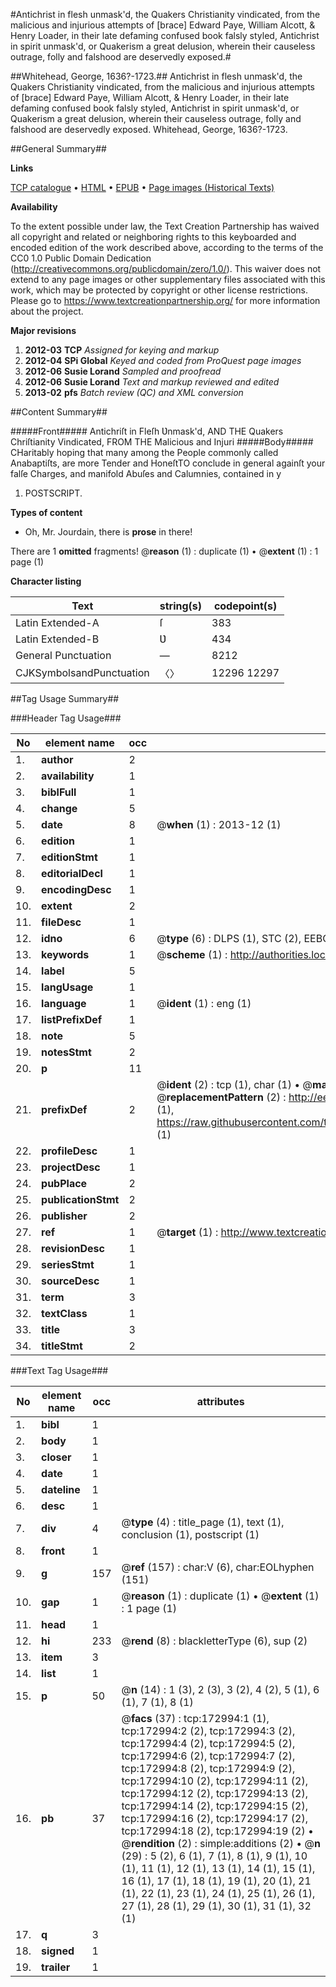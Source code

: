 #Antichrist in flesh unmask'd, the Quakers Christianity vindicated, from the malicious and injurious attempts of [brace] Edward Paye, William Alcott, & Henry Loader, in their late defaming confused book falsly styled, Antichrist in spirit unmask'd, or Quakerism a great delusion, wherein their causeless outrage, folly and falshood are deservedly exposed.#

##Whitehead, George, 1636?-1723.##
Antichrist in flesh unmask'd, the Quakers Christianity vindicated, from the malicious and injurious attempts of [brace] Edward Paye, William Alcott, & Henry Loader, in their late defaming confused book falsly styled, Antichrist in spirit unmask'd, or Quakerism a great delusion, wherein their causeless outrage, folly and falshood are deservedly exposed.
Whitehead, George, 1636?-1723.

##General Summary##

**Links**

[TCP catalogue](http://www.ota.ox.ac.uk/tcp/)  • 
[HTML](http://tei.it.ox.ac.uk/tcp/Texts-HTML/free/A96/A96383.html)  • 
[EPUB](http://tei.it.ox.ac.uk/tcp/Texts-EPUB/free/A96/A96383.epub) • 
[Page images (Historical Texts)](https://historicaltexts.jisc.ac.uk/eebo-47683537e)

**Availability**

To the extent possible under law, the Text Creation Partnership has waived all copyright and related or neighboring rights to this keyboarded and encoded edition of the work described above, according to the terms of the CC0 1.0 Public Domain Dedication (http://creativecommons.org/publicdomain/zero/1.0/). This waiver does not extend to any page images or other supplementary files associated with this work, which may be protected by copyright or other license restrictions. Please go to https://www.textcreationpartnership.org/ for more information about the project.

**Major revisions**

1. __2012-03__ __TCP__ *Assigned for keying and markup*
1. __2012-04__ __SPi Global__ *Keyed and coded from ProQuest page images*
1. __2012-06__ __Susie Lorand__ *Sampled and proofread*
1. __2012-06__ __Susie Lorand__ *Text and markup reviewed and edited*
1. __2013-02__ __pfs__ *Batch review (QC) and XML conversion*

##Content Summary##

#####Front#####
Antichriſt in Fleſh Ʋnmask'd, AND THE Quakers Chriſtianity Vindicated, FROM THE Malicious and Injuri
#####Body#####
CHaritably hoping that many among the People commonly called Anabaptiſts, are more Tender and HoneſtTO conclude in general againſt your falſe Charges, and manifold Abuſes and Calumnies, contained in y
1. POSTSCRIPT.

**Types of content**

  * Oh, Mr. Jourdain, there is **prose** in there!

There are 1 **omitted** fragments! 
 @__reason__ (1) : duplicate (1)  •  @__extent__ (1) : 1 page (1)

**Character listing**


|Text|string(s)|codepoint(s)|
|---|---|---|
|Latin Extended-A|ſ|383|
|Latin Extended-B|Ʋ|434|
|General Punctuation|—|8212|
|CJKSymbolsandPunctuation|〈〉|12296 12297|

##Tag Usage Summary##

###Header Tag Usage###

|No|element name|occ|attributes|
|---|---|---|---|
|1.|__author__|2||
|2.|__availability__|1||
|3.|__biblFull__|1||
|4.|__change__|5||
|5.|__date__|8| @__when__ (1) : 2013-12 (1)|
|6.|__edition__|1||
|7.|__editionStmt__|1||
|8.|__editorialDecl__|1||
|9.|__encodingDesc__|1||
|10.|__extent__|2||
|11.|__fileDesc__|1||
|12.|__idno__|6| @__type__ (6) : DLPS (1), STC (2), EEBO-CITATION (1), OCLC (1), VID (1)|
|13.|__keywords__|1| @__scheme__ (1) : http://authorities.loc.gov/ (1)|
|14.|__label__|5||
|15.|__langUsage__|1||
|16.|__language__|1| @__ident__ (1) : eng (1)|
|17.|__listPrefixDef__|1||
|18.|__note__|5||
|19.|__notesStmt__|2||
|20.|__p__|11||
|21.|__prefixDef__|2| @__ident__ (2) : tcp (1), char (1)  •  @__matchPattern__ (2) : ([0-9\-]+):([0-9IVX]+) (1), (.+) (1)  •  @__replacementPattern__ (2) : http://eebo.chadwyck.com/downloadtiff?vid=$1&page=$2 (1), https://raw.githubusercontent.com/textcreationpartnership/Texts/master/tcpchars.xml#$1 (1)|
|22.|__profileDesc__|1||
|23.|__projectDesc__|1||
|24.|__pubPlace__|2||
|25.|__publicationStmt__|2||
|26.|__publisher__|2||
|27.|__ref__|1| @__target__ (1) : http://www.textcreationpartnership.org/docs/. (1)|
|28.|__revisionDesc__|1||
|29.|__seriesStmt__|1||
|30.|__sourceDesc__|1||
|31.|__term__|3||
|32.|__textClass__|1||
|33.|__title__|3||
|34.|__titleStmt__|2||


###Text Tag Usage###

|No|element name|occ|attributes|
|---|---|---|---|
|1.|__bibl__|1||
|2.|__body__|1||
|3.|__closer__|1||
|4.|__date__|1||
|5.|__dateline__|1||
|6.|__desc__|1||
|7.|__div__|4| @__type__ (4) : title_page (1), text (1), conclusion (1), postscript (1)|
|8.|__front__|1||
|9.|__g__|157| @__ref__ (157) : char:V (6), char:EOLhyphen (151)|
|10.|__gap__|1| @__reason__ (1) : duplicate (1)  •  @__extent__ (1) : 1 page (1)|
|11.|__head__|1||
|12.|__hi__|233| @__rend__ (8) : blackletterType (6), sup (2)|
|13.|__item__|3||
|14.|__list__|1||
|15.|__p__|50| @__n__ (14) : 1 (3), 2 (3), 3 (2), 4 (2), 5 (1), 6 (1), 7 (1), 8 (1)|
|16.|__pb__|37| @__facs__ (37) : tcp:172994:1 (1), tcp:172994:2 (2), tcp:172994:3 (2), tcp:172994:4 (2), tcp:172994:5 (2), tcp:172994:6 (2), tcp:172994:7 (2), tcp:172994:8 (2), tcp:172994:9 (2), tcp:172994:10 (2), tcp:172994:11 (2), tcp:172994:12 (2), tcp:172994:13 (2), tcp:172994:14 (2), tcp:172994:15 (2), tcp:172994:16 (2), tcp:172994:17 (2), tcp:172994:18 (2), tcp:172994:19 (2)  •  @__rendition__ (2) : simple:additions (2)  •  @__n__ (29) : 5 (2), 6 (1), 7 (1), 8 (1), 9 (1), 10 (1), 11 (1), 12 (1), 13 (1), 14 (1), 15 (1), 16 (1), 17 (1), 18 (1), 19 (1), 20 (1), 21 (1), 22 (1), 23 (1), 24 (1), 25 (1), 26 (1), 27 (1), 28 (1), 29 (1), 30 (1), 31 (1), 32 (1)|
|17.|__q__|3||
|18.|__signed__|1||
|19.|__trailer__|1||
